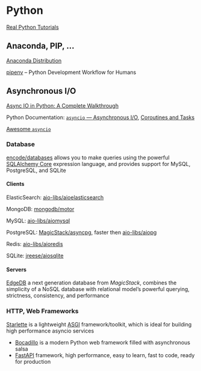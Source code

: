 # Python

[Real Python Tutorials](https://realpython.com/)

## Anaconda, PIP, …

[Anaconda Distribution](https://www.anaconda.com/distribution/)

[pipenv](https://github.com/pypa/pipenv) – Python Development Workflow for Humans

## Asynchronous I/O

[Async IO in Python: A Complete Walkthrough](https://realpython.com/async-io-python/)

Python Documentation:
[`asyncio` — Asynchronous I/O](https://docs.python.org/3/library/asyncio.html),
[Coroutines and Tasks](https://docs.python.org/3/library/asyncio-task.html)

[Awesome `asyncio`](https://github.com/timofurrer/awesome-asyncio/)

### Database

[encode/databases](https://github.com/encode/databases) allows you to make
queries using the powerful [SQLAlchemy Core](https://docs.sqlalchemy.org/en/latest/core/)
expression language, and provides support for MySQL, PostgreSQL, and SQLite

#### Clients

ElasticSearch: [aio-libs/aioelasticsearch](https://github.com/aio-libs/aioelasticsearch)

MongoDB: [mongodb/motor](https://github.com/mongodb/motor)

MySQL: [aio-libs/aiomysql](https://github.com/aio-libs/aiomysql)

PostgreSQL: [MagicStack/asyncpg](https://github.com/MagicStack/asyncpg),
faster then [aio-libs/aiopg](https://github.com/aio-libs/aiopg)

Redis: [aio-libs/aioredis](https://github.com/aio-libs/aioredis)

SQLite: [jreese/aiosqlite](https://github.com/jreese/aiosqlite)

#### Servers

[EdgeDB](https://edgedb.com/) a next generation database from *MagicStack*,
combines the simplicity of a NoSQL database with relational model’s powerful
querying, strictness, consistency, and performance

### HTTP, Web Frameworks

[Starlette](https://www.starlette.io/) is a lightweight [ASGI](https://asgi.readthedocs.io/)
framework/toolkit, which is ideal for building high performance asyncio services

* [Bocadillo](https://bocadilloproject.github.io/) is a modern Python
  web framework filled with asynchronous salsa
* [FastAPI](https://fastapi.tiangolo.com/) framework, high performance, easy to
  learn, fast to code, ready for production
